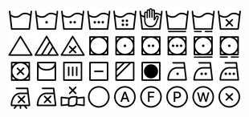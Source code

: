 <img src="icons/machine-wash.svg" />
<img src="icons/machine-wash-on-cold.svg" />
<img src="icons/machine-wash-on-warm.svg" />
<img src="icons/machine-wash-on-hot.svg" />
<img src="icons/machine-wash-on-very-hot.svg" />
<img src="icons/hand-wash.svg" />
<img src="icons/machine-wash-on-permanent-press.svg" />
<img src="icons/machine-wash-on-delicate.svg" />
<img src="icons/do-not-machine-wash.svg" />
<img src="icons/bleach.svg" />
<img src="icons/bleach-non-chlorine.svg" />
<img src="icons/do-not-bleach.svg" />
<img src="icons/tumble-dry.svg" />
<img src="icons/tumble-dry-on-low.svg" />
<img src="icons/tumble-dry-on-medium.svg" />
<img src="icons/tumble-dry-on-high.svg" />
<img src="icons/tumble-dry-on-permanent-press.svg" />
<img src="icons/tumble-dry-on-delicate.svg" />
<img src="icons/do-not-tumble-dry.svg" />
<img src="icons/hang-dry.svg" />
<img src="icons/drip-dry.svg" />
<img src="icons/dry-flat.svg" />
<img src="icons/dry-in-shade.svg" />
<img src="icons/tumble-dry-no-heat.svg" />
<img src="icons/iron-on-low.svg" />
<img src="icons/iron-on-medium.svg" />
<img src="icons/iron-on-high.svg" />
<img src="icons/iron-no-steam.svg" />
<img src="icons/do-not-iron.svg" />
<img src="icons/do-not-wring.svg" />
<img src="icons/dry-clean.svg" />
<img src="icons/dry-clean-any-solvent.svg" />
<img src="icons/dry-clean-hydrocarbon-solvent-only.svg" />
<img src="icons/dry-clean-tetrachloroethylene-solvent-only.svg" />
<img src="icons/professional-wet-cleaning-only.svg" />
<img src="icons/do-not-dry-clean.svg" />
